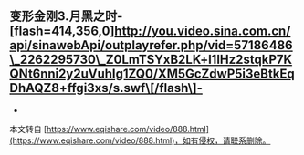**变形金刚3.月黑之时**-
\[flash=414,356,0\]http://you.video.sina.com.cn/api/sinawebApi/outplayrefer.php/vid=57186486\_2262295730\_Z0LmTSYxB2LK+l1lHz2stqkP7KQNt6nni2y2uVuhIg1ZQ0/XM5GcZdwP5i3eBtkEqDhAQZ8+ffgi3xs/s.swf\[/flash\]-
-

-

本文转自 [https://www.eqishare.com/video/888.html](https://www.eqishare.com/video/888.html)，如有侵权，请联系删除。